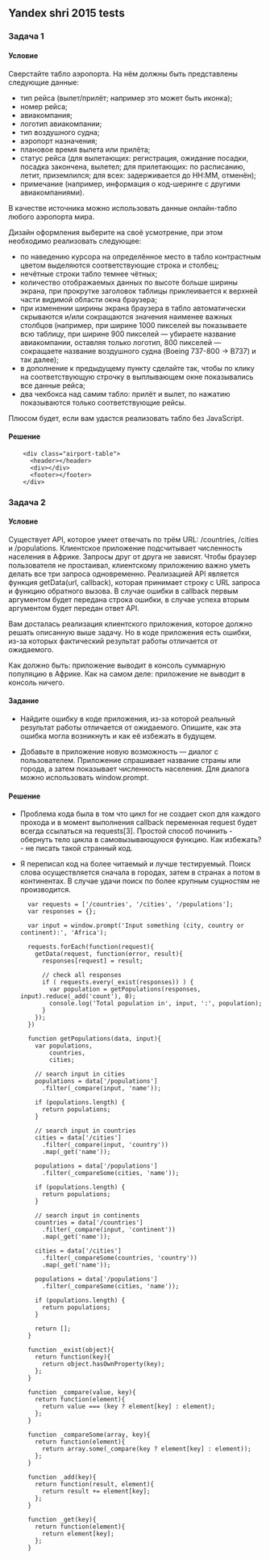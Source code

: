 ## Yandex shri 2015 tests

### Задача 1

#### Условие

Сверстайте табло аэропорта. На нём должны быть представлены следующие данные:

* тип рейса (вылет/прилёт; например это может быть иконка);
* номер рейса;
* авиакомпания;
* логотип авиакомпании;
* тип воздушного судна;
* аэропорт назначения;
* плановое время вылета или прилёта;
* статус рейса (для вылетающих: регистрация, ожидание посадки, посадка закончена, вылетел; для прилетающих: по расписанию, летит, приземлился; для всех: задерживается до HH:MM, отменён);
* примечание (например, информация о код-шеринге с другими авиакомпаниями).

В качестве источника можно использовать данные онлайн-табло любого аэропорта мира.

Дизайн оформления выберите на своё усмотрение, при этом необходимо реализовать следующее:

* по наведению курсора на определённое место в табло контрастным цветом выделяются соответствующие строка и столбец;
* нечётные строки табло темнее чётных;
* количество отображаемых данных по высоте больше ширины экрана, при прокрутке заголовок таблицы приклеивается к верхней части видимой области окна браузера;
* при изменении ширины экрана браузера в табло автоматически скрываются и/или сокращаются значения наименее важных столбцов (например, при ширине 1000 пикселей вы показываете всю таблицу, при ширине 900 пикселей — убираете название авиакомпании, оставляя только логотип, 800 пикселей — сокращаете название воздушного судна (Boeing 737-800 -> B737) и так далее);
* в дополнение к предыдущему пункту сделайте так, чтобы по клику на соответствующую строчку в выплывающем окне показывались все данные рейса;
* два чекбокса над самим табло: прилёт и вылет, по нажатию показываются только соответствующие рейсы.

Плюсом будет, если вам удастся реализовать табло без JavaScript.

#### Решение


        <div class="airport-table">
          <header></header>
          <div></div>
          <footer></footer>
        </div>


### Задача 2

#### Условие

Существует API, которое умеет отвечать по трём URL: /countries, /cities и /populations. Клиентское приложение подсчитывает численность населения в Африке. Запросы друг от друга не зависят. Чтобы браузер пользователя не простаивал, клиентскому приложению важно уметь делать все три запроса одновременно. Реализацией API является функция getData(url, callback), которая принимает строку с URL запроса и функцию обратного вызова. В случае ошибки в callback первым аргументом будет передана строка ошибки, в случае успеха вторым аргументом будет передан ответ API.

Вам досталась реализация клиентского приложения, которое должно решать описанную выше задачу. Но в коде приложения есть ошибки, из-за которых фактический результат работы отличается от ожидаемого.

Как должно быть: приложение выводит в консоль суммарную популяцию в Африке.
Как на самом деле: приложение не выводит в консоль ничего.

#### Задание

* Найдите ошибку в коде приложения, из-за которой реальный результат работы отличается от ожидаемого. Опишите, как эта ошибка могла возникнуть и как её избежать в будущем.

* Добавьте в приложение новую возможность — диалог с пользователем. Приложение спрашивает название страны или города, а затем показывает численность населения. Для диалога можно использовать window.prompt.

#### Решение

* Проблема кода была в том что цикл for не создает скоп для каждого прохода и в момент выполнения callback переменная request будет всегда ссылаться на requests[3]. Простой способ починить - обернуть тело цикла в самовызывающуюся функцию. Как избежать? - не писать такой странный код.

* Я переписал код на более читаемый и лучше тестируемый. Поиск слова осуществляется сначала в городах, затем в странах а потом в континентах. В случае удачи поиск по более крупным сущностям не производится.

     
        var requests = ['/countries', '/cities', '/populations'];
        var responses = {};
        
        var input = window.prompt('Input something (city, country or continent):', 'Africa');
        
        requests.forEach(function(request){
          getData(request, function(error, result){
            responses[request] = result;
        
            // check all responses
            if ( requests.every(_exist(responses)) ) {
              var population = getPopulations(responses, input).reduce(_add('count'), 0);
              console.log('Total population in', input, ':', population);
            }
          });
        })
        
        function getPopulations(data, input){
          var populations,
              countries,
              cities;
        
          // search input in cities
          populations = data['/populations']
            .filter(_compare(input, 'name'));
        
          if (populations.length) {
            return populations;
          }
        
          // search input in countries
          cities = data['/cities']
            .filter(_compare(input, 'country'))
            .map(_get('name'));
        
          populations = data['/populations']
            .filter(_compareSome(cities, 'name'));
        
          if (populations.length) {
            return populations;
          }
        
          // search input in continents
          countries = data['/countries']
            .filter(_compare(input, 'continent'))
            .map(_get('name'));
        
          cities = data['/cities']
            .filter(_compareSome(countries, 'country'))
            .map(_get('name'));
        
          populations = data['/populations']
            .filter(_compareSome(cities, 'name'));
        
          if (populations.length) {
            return populations;
          }
        
          return [];
        }
        
        function _exist(object){
          return function(key){
            return object.hasOwnProperty(key);
          };
        }
        
        function _compare(value, key){
          return function(element){
            return value === (key ? element[key] : element);
          };
        }
        
        function _compareSome(array, key){
          return function(element){
            return array.some(_compare(key ? element[key] : element));
          };
        }
        
        function _add(key){
          return function(result, element){
            return result += element[key];
          };
        }
        
        function _get(key){
          return function(element){
            return element[key];
          };
        }
